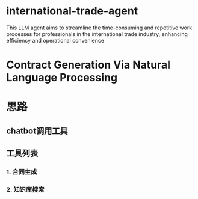 # international-trade-agent
This LLM agent aims to streamline the time-consuming and repetitive work processes for professionals in the international trade industry, enhancing efficiency and operational convenience

# Contract Generation Via Natural Language Processing




# 思路

## chatbot调用工具

## 工具列表
### 1. 合同生成
### 2. 知识库搜索